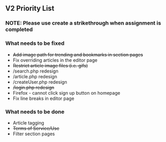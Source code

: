 ## V2 Priority List
### NOTE: Please use create a strikethrough when assignment is completed

### What needs to be fixed
* ~~Add image path for trending and bookmarks in section pages~~
* Fix overriding articles in the editor page
* ~~Restrict article image files (i.e. gifs)~~
* /search.php redesign
* /article.php redesign
* /createUser.php redesign
* ~~/login.php redesign~~
* Firefox - cannot click sign up button on homepage
* Fix line breaks in editor page


### What needs to be done
* Article tagging
* ~~Terms of Service/Use~~
* Filter section pages
